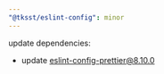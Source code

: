 ```yaml
---
"@tksst/eslint-config": minor
---
```


update dependencies:

- update eslint-config-prettier@8.10.0
